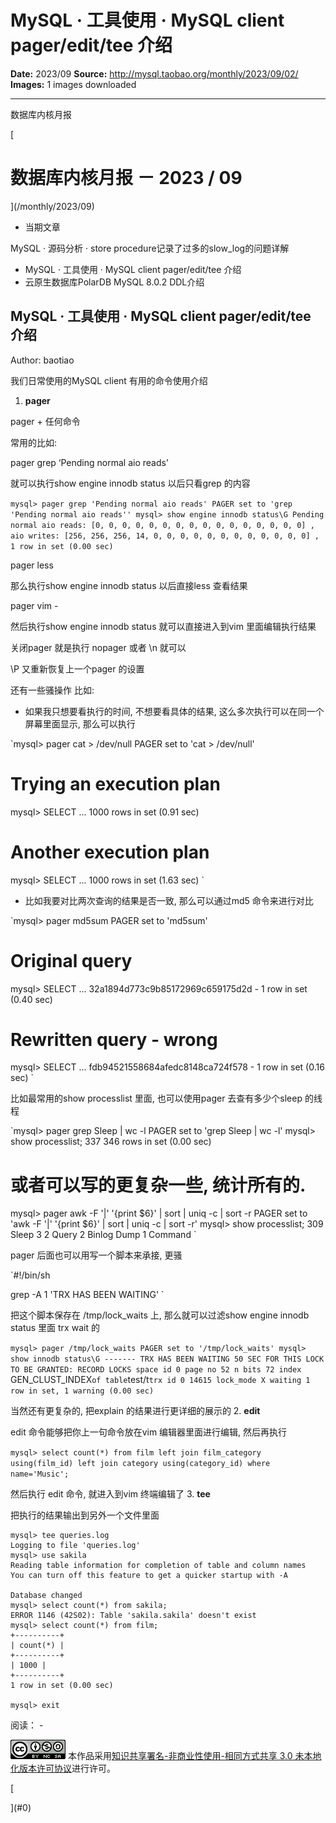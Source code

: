 # MySQL · 工具使用 · MySQL client pager/edit/tee 介绍

**Date:** 2023/09
**Source:** http://mysql.taobao.org/monthly/2023/09/02/
**Images:** 1 images downloaded

---

数据库内核月报

 [
 # 数据库内核月报 － 2023 / 09
 ](/monthly/2023/09)

 * 当期文章

 MySQL · 源码分析 · store procedure记录了过多的slow_log的问题详解
* MySQL · 工具使用 · MySQL client pager/edit/tee 介绍
* 云原生数据库PolarDB MySQL 8.0.2 DDL介绍

 ## MySQL · 工具使用 · MySQL client pager/edit/tee 介绍 
 Author: baotiao 

 我们日常使用的MySQL client 有用的命令使用介绍

1. **pager**

 pager + 任何命令

 常用的比如:

 pager grep ‘Pending normal aio reads’

 就可以执行show engine innodb status 以后只看grep 的内容

 `mysql> pager grep 'Pending normal aio reads'
PAGER set to 'grep 'Pending normal aio reads''
mysql> show engine innodb status\G
Pending normal aio reads: [0, 0, 0, 0, 0, 0, 0, 0, 0, 0, 0, 0, 0, 0, 0, 0] , aio writes: [256, 256, 256, 14, 0, 0, 0, 0, 0, 0, 0, 0, 0, 0, 0, 0] ,
1 row in set (0.00 sec)
` 

 pager less

 那么执行show engine innodb status 以后直接less 查看结果

 pager vim -

 然后执行show engine innodb status 就可以直接进入到vim 里面编辑执行结果

 关闭pager 就是执行 nopager 或者 \n 就可以

 \P 又重新恢复上一个pager 的设置

 还有一些骚操作 比如:

 * 如果我只想要看执行的时间, 不想要看具体的结果, 这么多次执行可以在同一个屏幕里面显示, 那么可以执行

 `mysql> pager cat > /dev/null
PAGER set to 'cat > /dev/null'
 
# Trying an execution plan
mysql> SELECT ...
1000 rows in set (0.91 sec)
 
# Another execution plan
mysql> SELECT ...
1000 rows in set (1.63 sec)
`

 * 比如我要对比两次查询的结果是否一致, 那么可以通过md5 命令来进行对比

 `mysql> pager md5sum
PAGER set to 'md5sum'
 
# Original query
mysql> SELECT ...
32a1894d773c9b85172969c659175d2d -
1 row in set (0.40 sec)
 
# Rewritten query - wrong
mysql> SELECT ...
fdb94521558684afedc8148ca724f578 -
1 row in set (0.16 sec)
`

 比如最常用的show processlist 里面, 也可以使用pager 去查有多少个sleep 的线程

 `mysql> pager grep Sleep | wc -l
PAGER set to 'grep Sleep | wc -l'
mysql> show processlist;
337
346 rows in set (0.00 sec)
 
# 或者可以写的更复杂一些, 统计所有的.
mysql> pager awk -F '|' '{print $6}' | sort | uniq -c | sort -r
PAGER set to 'awk -F '|' '{print $6}' | sort | uniq -c | sort -r'
mysql> show processlist;
 309 Sleep 
 3 
 2 Query 
 2 Binlog Dump 
 1 Command
`

 pager 后面也可以用写一个脚本来承接, 更骚

 `#!/bin/sh
 
grep -A 1 'TRX HAS BEEN WAITING'
` 

 把这个脚本保存在 /tmp/lock_waits 上, 那么就可以过滤show engine innodb status 里面 trx wait 的

 `mysql> pager /tmp/lock_waits
PAGER set to '/tmp/lock_waits'
mysql> show innodb status\G
------- TRX HAS BEEN WAITING 50 SEC FOR THIS LOCK TO BE GRANTED:
RECORD LOCKS space id 0 page no 52 n bits 72 index `GEN_CLUST_INDEX` of table `test/t` trx id 0 14615 lock_mode X waiting
1 row in set, 1 warning (0.00 sec)
`

 当然还有更复杂的, 把explain 的结果进行更详细的展示的
2. **edit**

 edit 命令能够把你上一句命令放在vim 编辑器里面进行编辑, 然后再执行

 `mysql> select count(*) from film left join film_category using(film_id) left join category using(category_id) where name='Music';
`

 然后执行 edit 命令, 就进入到vim 终端编辑了
3. **tee**

 把执行的结果输出到另外一个文件里面

 ```
mysql> tee queries.log
Logging to file 'queries.log'
mysql> use sakila
Reading table information for completion of table and column names
You can turn off this feature to get a quicker startup with -A
 
Database changed
mysql> select count(*) from sakila;
ERROR 1146 (42S02): Table 'sakila.sakila' doesn't exist
mysql> select count(*) from film;
+----------+
| count(*) |
+----------+
| 1000 |
+----------+
1 row in set (0.00 sec)
 
mysql> exit

```

 阅读： - 

[![知识共享许可协议](.img/8232d49bd3e9_88x31.png)](http://creativecommons.org/licenses/by-nc-sa/3.0/)
本作品采用[知识共享署名-非商业性使用-相同方式共享 3.0 未本地化版本许可协议](http://creativecommons.org/licenses/by-nc-sa/3.0/)进行许可。

 [

 ](#0)